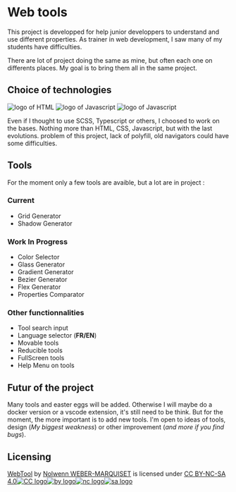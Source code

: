 # Web tools

This project is developped for help junior developpers to understand and use different properties.
As trainer in web development, I saw many of my students have difficulties.

There are lot of project doing the same as mine, but often each one on differents places.
My goal is to bring them all in the same project.

## Choice of technologies

![logo of HTML](https://img.shields.io/badge/HTML-5-red?logo=html5) ![logo of Javascript](https://img.shields.io/badge/CSS-3-blue?logo=css3) ![logo of Javascript](https://img.shields.io/badge/javascript-ES2023-yellow?logo=javascript)

Even if I thought to use SCSS, Typescript or others, I choosed to work on the bases.
Nothing more than HTML, CSS, Javascript, but with the last evolutions.
problem of this project, lack of polyfill, old navigators could have some difficulties.

## Tools

For the moment only a few tools are avaible, but a lot are in project :

### Current

- Grid Generator
- Shadow Generator

### Work In Progress

- Color Selector
- Glass Generator
- Gradient Generator
- Bezier Generator
- Flex Generator
- Properties Comparator

### Other functionnalities

- Tool search input
- Language selector (**FR/EN**)
- Movable tools
- Reducible tools
- FullScreen tools
- Help Menu on tools

## Futur of the project

Many tools and easter eggs will be added.
Otherwise I will maybe do a docker version or a vscode extension, it's still need to be think.
But for the moment, the more important is to add new tools.
I'm open to ideas of tools, design (*My biggest weakness*) or other improvement (*and more if you find bugs*).

## Licensing

[WebTool](https://dev.marquiset.fr/) by [Nolwenn WEBER-MARQUISET](https://www.marquiset.fr/) is licensed under [CC BY-NC-SA 4.0![CC logo](https://mirrors.creativecommons.org/presskit/icons/cc.svg?ref=chooser-v1)![by logo](https://mirrors.creativecommons.org/presskit/icons/by.svg?ref=chooser-v1)![nc logo](https://mirrors.creativecommons.org/presskit/icons/nc.svg?ref=chooser-v1)![sa logo](https://mirrors.creativecommons.org/presskit/icons/sa.svg?ref=chooser-v1)](https://creativecommons.org/licenses/by-nc-sa/4.0/?ref=chooser-v1)
